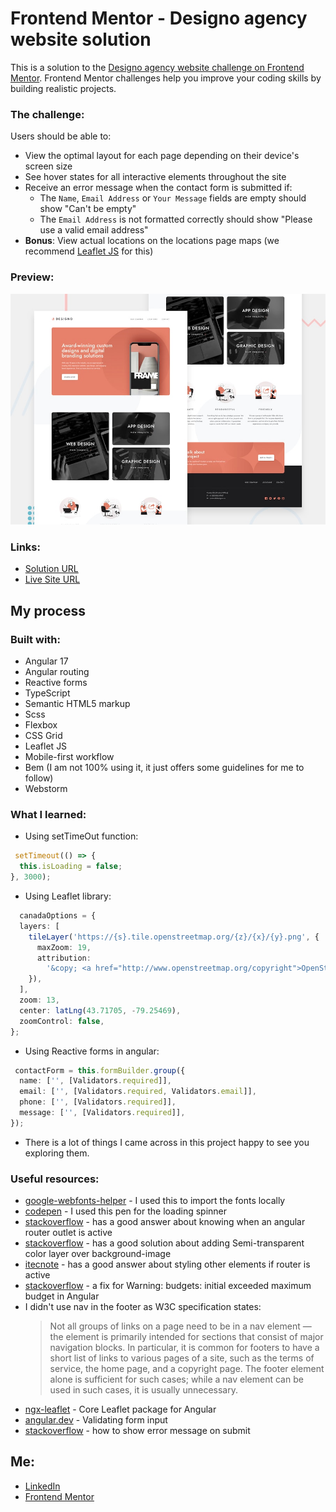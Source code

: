 # Frontend Mentor - Designo agency website solution

This is a solution to the [Designo agency website challenge on Frontend Mentor](https://www.frontendmentor.io/challenges/designo-multipage-website-G48K6rfUT). Frontend Mentor challenges help you improve your coding skills by building realistic projects.

### The challenge:

Users should be able to:

- View the optimal layout for each page depending on their device's screen size
- See hover states for all interactive elements throughout the site
- Receive an error message when the contact form is submitted if:
  - The `Name`, `Email Address` or `Your Message` fields are empty should show "Can't be empty"
  - The `Email Address` is not formatted correctly should show "Please use a valid email address"
- **Bonus**: View actual locations on the locations page maps (we recommend [Leaflet JS](https://leafletjs.com/) for this)

### Preview:

![Design preview for the Designo agency website coding challenge](src/assets/images/preview.jpg)

### Links:

- [Solution URL](https://www.frontendmentor.io/solutions/planetsfactsite-using-angular-17-gOP497seth)
- [Live Site URL](https://designo-flame.vercel.app)

## My process

### Built with:

- Angular 17
- Angular routing
- Reactive forms
- TypeScript
- Semantic HTML5 markup
- Scss
- Flexbox
- CSS Grid
- Leaflet JS
- Mobile-first workflow
- Bem (I am not 100% using it, it just offers some guidelines for me to follow)
- Webstorm

### What I learned:

- Using setTimeOut function:
```typescript
 setTimeout(() => {
  this.isLoading = false;
}, 3000);
```
- Using Leaflet library:
```typescript
  canadaOptions = {
  layers: [
    tileLayer('https://{s}.tile.openstreetmap.org/{z}/{x}/{y}.png', {
      maxZoom: 19,
      attribution:
        '&copy; <a href="http://www.openstreetmap.org/copyright">OpenStreetMap</a>',
    }),
  ],
  zoom: 13,
  center: latLng(43.71705, -79.25469),
  zoomControl: false,
};
```
- Using Reactive forms in angular:
```typescript
 contactForm = this.formBuilder.group({
  name: ['', [Validators.required]],
  email: ['', [Validators.required, Validators.email]],
  phone: ['', [Validators.required]],
  message: ['', [Validators.required]],
});
```
- There is a lot of things I came across in this project happy to see you exploring them.
### Useful resources:

- [google-webfonts-helper](https://gwfh.mranftl.com/fonts) - I used this to import the fonts locally
- [codepen](https://codepen.io/imathis/pen/ZYEWrw) - I used this pen for the loading spinner
- [stackoverflow](https://stackoverflow.com/questions/47716255/check-if-router-outlet-is-in-use) - has a good answer about knowing when an angular router outlet is active
- [stackoverflow](https://stackoverflow.com/questions/9182978/semi-transparent-color-layer-over-background-image) - has a good solution about adding Semi-transparent color layer over background-image
- [itecnote](https://itecnote.com/tecnote/r-angular-apply-style-to-element-depending-on-sibling-routerlinkactive/) - has a good answer about styling other elements if router is active
- [stackoverflow](https://stackoverflow.com/questions/65363248/warning-budgets-initial-exceeded-maximum-budget) - a fix for Warning: budgets: initial exceeded maximum budget in Angular
- I didn't use nav in the footer as W3C specification states:
  > Not all groups of links on a page need to be in a nav element — the element
  > is primarily intended for sections that consist of major navigation blocks.
  > In particular, it is common for footers to have a short list of links to various
  > pages of a site, such as the terms of service, the home page, and a copyright page.
  > The footer element alone is sufficient for such cases; while a nav element can be
  > used in such cases, it is usually unnecessary.
- [ngx-leaflet](https://github.com/bluehalo/ngx-leaflet) - Core Leaflet package for Angular
- [angular.dev](https://angular.dev/guide/forms/form-validation#validating-input-in-reactive-forms) - Validating form input
- [stackoverflow](https://stackoverflow.com/questions/52254683/angular-form-validation-how-to-show-error-message-on-submit) - how to show error message on submit

## Me:

- [LinkedIn](https://www.linkedin.com/in/amrabelgawad/)
- [Frontend Mentor](https://www.frontendmentor.io/profile/AmrAbdelgwaad)
